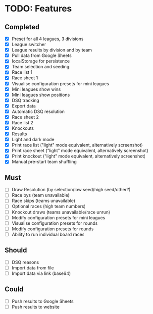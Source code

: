 # TODO: Features

## Completed

- [x] Preset for all 4 leagues, 3 divisions
- [x] League switcher
- [x] League results by division and by team
- [x] Pull data from Google Sheets
- [x] localStorage for persistence
- [x] Team selection and seeding
- [x] Race list 1
- [x] Race sheet 1
- [x] Visualise configuration presets for mini leagues
- [x] Mini leagues show wins
- [x] Mini leagues show positions
- [x] DSQ tracking
- [x] Export data
- [x] Automatic DSQ resolution
- [x] Race sheet 2
- [x] Race list 2
- [x] Knockouts
- [x] Results
- [x] Light and dark mode
- [x] Print race list ("light" mode equivalent, alternatively screenshot)
- [x] Print race sheet ("light" mode equivalent, alternatively screenshot)
- [x] Print knockout ("light" mode equivalent, alternatively screenshot)
- [x] Manual pre-start team shuffling

## Must

- [ ] Draw Resolution (by selection/low seed/high seed/other?)
- [ ] Race bys (team unavailable)
- [ ] Race skips (teams unavailable)
- [ ] Optional races (high team numbers)
- [ ] Knockout draws (teams unavailable/race unrun)
- [ ] Modify configuration presets for mini leagues
- [ ] Visualise configuration presets for rounds
- [ ] Modify configuration presets for rounds
- [ ] Ability to run individual board races

## Should

- [ ] DSQ reasons
- [ ] Import data from file
- [ ] Import data via link (base64)

## Could

- [ ] Push results to Google Sheets
- [ ] Push results to website
